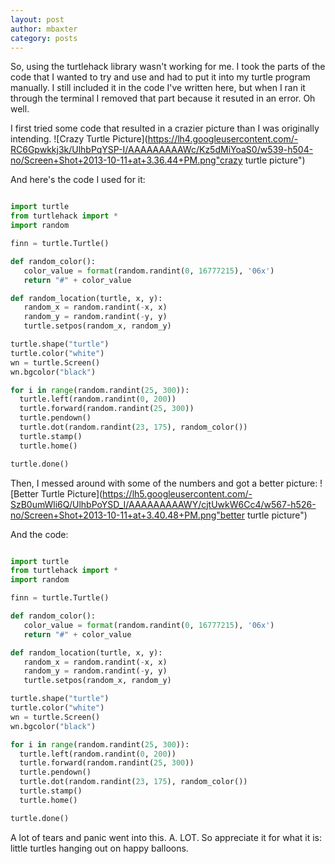 ```yaml
---
layout: post
author: mbaxter
category: posts
---
```

So, using the turtlehack library wasn't working for me. I took the parts of the code that I wanted to try and use and had to put it into my turtle program manually. I still included it in the code I've written here, but when I ran it through the terminal I removed that part because it resuted in an error. Oh well.

I first tried some code that resulted in a crazier picture than I was originally intending.
![Crazy Turtle Picture](https://lh4.googleusercontent.com/-RC6Gpwkkj3k/UlhbPqYSP-I/AAAAAAAAAWc/Kz5dMiYoaS0/w539-h504-no/Screen+Shot+2013-10-11+at+3.36.44+PM.png"crazy turtle picture")

And here's the code I used for it:
```python

import turtle
from turtlehack import *
import random

finn = turtle.Turtle()

def random_color():
   color_value = format(random.randint(0, 16777215), '06x')
   return "#" + color_value

def random_location(turtle, x, y):
   random_x = random.randint(-x, x)
   random_y = random.randint(-y, y)
   turtle.setpos(random_x, random_y)

turtle.shape("turtle")
turtle.color("white")
wn = turtle.Screen()
wn.bgcolor("black")

for i in range(random.randint(25, 300)):
  turtle.left(random.randint(0, 200))
  turtle.forward(random.randint(25, 300))
  turtle.pendown()
  turtle.dot(random.randint(23, 175), random_color())
  turtle.stamp()
  turtle.home()

turtle.done()
```

Then, I messed around with some of the numbers and got a better picture:
![Better Turtle Picture](https://lh5.googleusercontent.com/-SzB0umWli6Q/UlhbPoYSD_I/AAAAAAAAAWY/cjtUwkW6Cc4/w567-h526-no/Screen+Shot+2013-10-11+at+3.40.48+PM.png"better turtle picture")

And the code:
```python

import turtle
from turtlehack import *
import random

finn = turtle.Turtle()

def random_color():
   color_value = format(random.randint(0, 16777215), '06x')
   return "#" + color_value

def random_location(turtle, x, y):
   random_x = random.randint(-x, x)
   random_y = random.randint(-y, y)
   turtle.setpos(random_x, random_y)

turtle.shape("turtle")
turtle.color("white")
wn = turtle.Screen()
wn.bgcolor("black")

for i in range(random.randint(25, 300)):
  turtle.left(random.randint(0, 200))
  turtle.forward(random.randint(25, 300))
  turtle.pendown()
  turtle.dot(random.randint(23, 175), random_color())
  turtle.stamp()
  turtle.home()

turtle.done()
```

A lot of tears and panic went into this. A. LOT. So appreciate it for what it is: little turtles hanging out on happy balloons.
